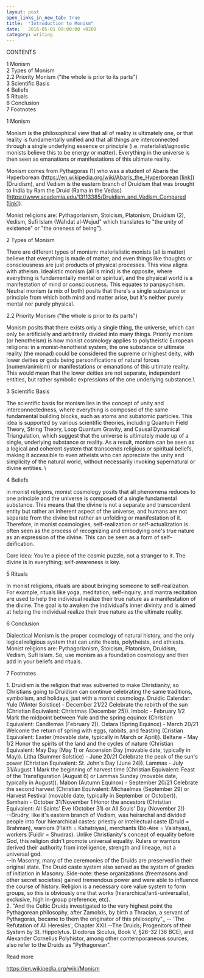 ```yaml
---
layout: post
open_links_in_new_tab: true
title:  "Introduction to Monism"
date:   2016-05-01 09:00:00 +0200
category: writing
---
```


CONTENTS

1 Monism\
2 Types of Monism \
2.2 Priority Monism ("the whole is prior to its parts") \
3 Scientific Basis \
4 Beliefs \
5 Rituals \
6 Conclusion \
7 Footnotes

1 Monism

Monism is the philosophical view that all of reality is ultimately one, or that reality is fundamentally unified and that all things are interconnected through a single underlying essence or principle (i.e. materialist/agnostic monists believe this to be energy or matter). Everything in the universe is then seen as emanations or manifestations of this ultimate reality.

Monism comes from Pythagoras (1) who was a student of Abaris the Hyperborean (https://en.wikipedia.org/wiki/Abaris_the_Hyperborean \[[link](https://en.wikipedia.org/wiki/Abaris_the_Hyperborean)\]) (Druidism), and Vedism is the eastern branch of Druidism that was brought to India by Ram the Druid (Rama in the Vedas) (https://www.academia.edu/13113385/Druidism_and_Vedism_Compared \[[link](https://www.academia.edu/13113385/Druidism_and_Vedism_Compared)\]).

Monist religions are: Pythagorianism, Stoicism, Platonism, Druidism (2), Vedism, Sufi Islam (Wahdat al-Wujud" which translates to "the unity of existence" or "the oneness of being").

2 Types of Monism 

There are different types of monism: materialistic monists (all is matter) believe that everything is made of matter, and even things like thoughts or consciousness are just products of physical processes. This view aligns with atheism. Idealistic monism (all is mind) is the opposite, where everything is fundamentally mental or spiritual, and the physical world is a manifestation of mind or consciousness. This equates to panpsychism. Neutral monism (a mix of both) posits that there's a single substance or principle from which both mind and matter arise, but it's neither purely mental nor purely physical. 

2.2 Priority Monism ("the whole is prior to its parts")

Monism posits that there exists only a single thing, the universe, which can only be artificially and arbitrarily divided into many things. Priority monism (or henotheism) is how monist cosmology applies to polytheistic European religions: in a monist-henotheist system, the one substance or ultimate reality (the monad) could be considered the supreme or highest deity, with lower deities or gods being personifications of natural forces (numen/animism) or manifestations or emanations of this ultimate reality. This would mean that the lower deities are not separate, independent entities, but rather symbolic expressions of the one underlying substance.\

3 Scientific Basis

The scientific basis for monism lies in the concept of unity and interconnectedness, where everything is composed of the same fundamental building blocks, such as atoms and subatomic particles. This idea is supported by various scientific theories, including Quantum Field Theory, String Theory, Loop Quantum Gravity, and Causal Dynamical Triangulation, which suggest that the universe is ultimately made up of a single, underlying substance or reality. As a result, monism can be seen as a logical and coherent system that transcends religious or spiritual beliefs, making it accessible to even atheists who can appreciate the unity and simplicity of the natural world, without necessarily invoking supernatural or divine entities. \

4 Beliefs

in monist religions, monist cosmology posits that all phenomena reduces to one principle and the universe is composed of a single fundamental substance. This means that the divine is not a separate and transcendent entity but rather an inherent aspect of the universe, and humans are not separate from the divine but rather an unfolding or manifestation of it. Therefore, in monist cosmologies, self-realization or self-actualization is often seen as the process of recognizing and embodying one's true nature as an expression of the divine. This can be seen as a form of self-deification.

Core Idea: You’re a piece of the cosmic puzzle, not a stranger to it. The divine is in everything; self-awareness is key.  

5 Rituals

In monist religions, rituals are about bringing someone to self-realization. For example, rituals like yoga, meditation, self-inquiry, and mantra recitation are used to help the individual realize their true nature as a manifestation of the divine. The goal is to awaken the individual's inner divinity and is aimed at helping the individual realize their true nature as the ultimate reality.

6 Conclusion

Dialectical Monism is the proper cosmology of natural history, and the only logical religious system that can unite theists, polytheists, and athiests. Monist religions are: Pythagorianism, Stoicism, Platonism, Druidism, Vedism, Sufi Islam. So, use monism as a foundation cosmology and then add in your beliefs and rituals. 

7 Footnotes

1\. Druidism is the religion that was subverted to make Christianity, so Christians going to Druidism can continue celebrating the same traditions, symbolism, and holidays, just with a monist cosmology. Druidic Calendar: Yule (Winter Solstice) - December 21/22 Celebrate the rebirth of the sun (Christian Equivalent: Christmas (December 25)). Imbolc - February 1/2 Mark the midpoint between Yule and the spring equinox (Christian Equivalent: Candlemas (February 2)). Ostara (Spring Equinox) - March 20/21 Welcome the return of spring with eggs, rabbits, and feasting (Cristian Equivalent: Easter (movable date, typically in March or April)). Beltane - May 1/2 Honor the spirits of the land and the cycles of nature (Christian Equivalent: May Day (May 1) or Ascension Day (movable date, typically in May)). Litha (Summer Solstice) - June 20/21 Celebrate the peak of the sun's power (Christian Equivalent: St. John's Day (June 24)). Lammas - July 31/August 1 Mark the beginning of harvest time (Christian Equivalent: Feast of the Transfiguration (August 6) or Lammas Sunday (movable date, typically in August)). Mabon (Autumn Equinox) - September 20/21 Celebrate the second harvest (Christian Equivalent: Michaelmas (September 29) or Harvest Festival (movable date, typically in September or October)). Samhain - October 31/November 1 Honor the ancestors (Christian Equivalent: All Saints' Eve (October 31) or All Souls' Day (November 2)) \
--Drudry, like it's eastern branch of Vedism, was heirarchal and divided people into four hierarchical castes: priestly or intellectual caste (Druid = Brahman), warriors (Fláith = Kshatriyas), merchants (Bó-Aire = Vaishyas), workers (Fuidir = Shudras). Unlike Christianity's concept of equality before God, this religion didn't promote universal equality. Rulers or warriors derived their authority from intelligence, strength and lineage, not a universal god. \
--In Masonry, many of the ceremonies of the Druids are preserved in their original state. The Druid caste system also served as the system of grades of initiation in Masonry. Side-note: these organizations (freemasons and other secret societies) gained tremendous power and were able to influence the course of history. Religion is a necessary core value system to form groups, so this is obviously one that works (hierarchical/anti-universalist, exclusive, high in-group preference, etc). \
2\. "And the Celtic Druids investigated to the very highest point the Pythagorean philosophy, after Zamolxis, by birth a Thracian, a servant of Pythagoras, became to them the originator of this philosophy"_ -- 'The Refutation of All Heresies', Chapter XXII.--The Druids; Progenitors of their System by St. Hippolytus. Diodorus Siculus, Book V, §26-32 (36 BCE), and Alexander Cornelius Polyhistor, among other contemporaneous sources, also refer to the Druids as "Pythagorean". 

Read more

https://en.wikipedia.org/wiki/Monism
